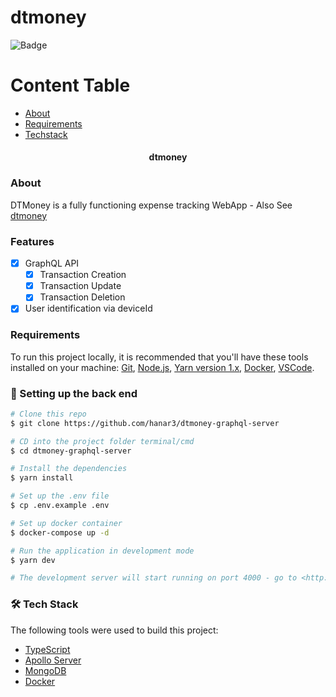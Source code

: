 
# dtmoney
![Badge](https://img.shields.io/badge/dtmoney-Keep%20%20track%20of%20your%20expenses-%237159c1?style=for-the-badge&logo=ghost)

Content Table
=================
<!--ts-->
   * [About](#about)
   * [Requirements](#requirements)
   * [Techstack](#-tech-stack)
<!--te-->

<h4 align="center"> 
  dtmoney 
</h4>

### About
DTMoney is a fully functioning expense tracking WebApp  -  Also See [dtmoney](https://github.com/hanar3/dtmoney)

### Features
- [x] GraphQL API
  - [x] Transaction Creation
  - [x] Transaction Update
  - [x] Transaction Deletion
- [x] User identification via deviceId

### Requirements

To run this project locally, it is recommended that you'll have these tools installed on your machine:
[Git](https://git-scm.com),
[Node.js](https://nodejs.org/en/),
[Yarn version 1.x](https://classic.yarnpkg.com/lang/en/),
[Docker](https://www.docker.com/),
[VSCode](https://code.visualstudio.com/).

### 🎲 Setting up the back end

```bash
# Clone this repo
$ git clone https://github.com/hanar3/dtmoney-graphql-server

# CD into the project folder terminal/cmd
$ cd dtmoney-graphql-server

# Install the dependencies
$ yarn install

# Set up the .env file
$ cp .env.example .env

# Set up docker container
$ docker-compose up -d

# Run the application in development mode
$ yarn dev

# The development server will start running on port 4000 - go to <http://localhost:4000/>
```


### 🛠 Tech Stack

The following tools were used to build this project:

- [TypeScript](https://www.typescriptlang.org/)
- [Apollo Server](apollographql.com/)
- [MongoDB](https://www.mongodb.com/)
- [Docker](https://www.docker.com/)


